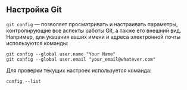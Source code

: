 ## **Настройка Git**

`git config` — позволяет просматривать и настраивать
параметры, контролирующие все аспекты работы Git, а также его внешний вид. Например, для указания ваших имени и адреса электронной почты используются команды: 
```
git config --global user.name "Your Name"
git config --global user.email "your_email@whatever.com"
```
Для проверки текущих настроек используется команда:  
```
config --list
```